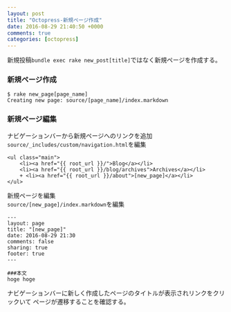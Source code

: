 ```yaml
---
layout: post
title: "Octopress-新規ページ作成"
date: 2016-08-29 21:40:50 +0000
comments: true
categories: [octopress]
---
```


新規投稿`bundle exec rake new_post[title]`ではなく新規ページを作成する。

### 新規ページ作成

```
$ rake new_page[page_name]
Creating new page: source/[page_name]/index.markdown
```

<!--more-->

### 新規ページ編集

ナビゲーションバーから新規ページへのリンクを追加  
`source/_includes/custom/navigation.html`を編集

```
<ul class="main">
    <li><a href="{{ root_url }}/">Blog</a></li>
    <li><a href="{{ root_url }}/blog/archives">Archives</a></li>
    + <li><a href="{{ root_url }}/about">[new_page]</a></li>
</ul>
```

新規ページを編集  
`source/[new_page]/index.markdown`を編集

```
---
layout: page
title: "[new_page]"
date: 2016-08-29 21:30
comments: false
sharing: true
footer: true
---

###本文
hoge hoge

```

ナビゲーションバーに新しく作成したページのタイトルが表示されリンクをクリックいて
ページが遷移することを確認する。


